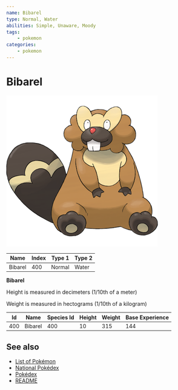 ```yaml
---
name: Bibarel
type: Normal, Water
abilities: Simple, Unaware, Moody
tags:
    - pokemon
categories:
    - pokemon
---
```


# Bibarel


![Bibarel](images/400.png)

| **Name** | **Index** | **Type 1** | **Type 2** |
|----|----|----|----|
| Bibarel | 400 | Normal | Water  |

**Bibarel** 


Height is measured in decimeters (1/10th of a meter)

Weight is measured in hectograms (1/10th of a kilogram)

| **Id** | **Name** | **Species Id** | **Height** | **Weight** | **Base Experience** |
|--------|----------|----------------|------------|------------|---------------------|
| 400 | Bibarel | 400 | 10 | 315 | 144 |


## See also

- [List of Pokémon](../pokemon.md)
- [National Pokédex](../national_pokedex.md)
- [Pokédex](../pokedex.md)
- [README](../README.md)
